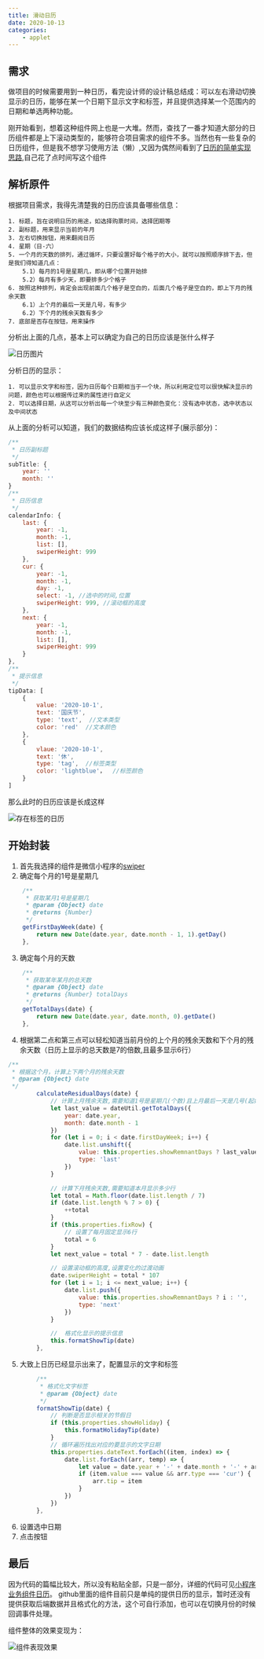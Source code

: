 ```yaml
---
title: 滑动日历
date: 2020-10-13
categories: 
	- applet
---
```

## 需求
做项目的时候需要用到一种日历，看完设计师的设计稿总结成：可以左右滑动切换显示的日历，能够在某一个日期下显示文字和标签，并且提供选择某一个范围内的日期和单选两种功能。

刚开始看到，想着这种组件网上也是一大堆。然而，查找了一番才知道大部分的日历组件都是上下滚动类型的，能够符合项目需求的组件不多。当然也有一些复杂的日历组件，但是我不想学习使用方法（懒）,又因为偶然间看到了[日历的简单实现思路](http://www.voidcn.com/article/p-wywquldl-es.html),自己花了点时间写这个组件
## 解析原件
根据项目需求，我得先清楚我的日历应该具备哪些信息：
```
1. 标题，旨在说明日历的用途，如选择购票时间，选择团期等
2. 副标题，用来显示当前的年月
3. 左右切换按钮，用来翻阅日历
4. 星期（日-六）
5. 一个月的天数的排列，通过循环，只要设置好每个格子的大小，就可以按照顺序排下去，但是我们得知道几点：
	5.1）每月的1号是星期几，即从哪个位置开始排
	5.2）每月有多少天，即要排多少个格子
6. 按照这种排列，肯定会出现前面几个格子是空白的，后面几个格子是空白的，即上下月的残余天数
	6.1）上个月的最后一天是几号，有多少
	6.2）下个月的残余天数有多少
7. 底部是否存在按钮，用来操作
```
分析出上面的几点，基本上可以确定为自己的日历应该是张什么样子

![日历图片](./img/calendar/calendar-1.png)

分析日历的显示：
```
1. 可以显示文字和标签，因为日历每个日期相当于一个块，所以利用定位可以很快解决显示的问题，颜色也可以根据传过来的属性进行自定义
2. 可以选择日期，从这可以分析出每一个块至少有三种颜色变化：没有选中状态，选中状态以及中间状态
```
从上面的分析可以知道，我们的数据结构应该长成这样子(展示部分)：
```js
/**
 * 日历副标题
 */
subTitle: {
	year: ''
	month: ''
}
/**
 * 日历信息
 */
calendarInfo: {
	last: {
		year: -1,
		month: -1,
		list: [],
		swiperHeight: 999
	},
	cur: {
		year: -1,
		month: -1,
		day: -1,
		select: -1, //选中的时间,位置
		swiperHeight: 999, //滚动框的高度
	},
	next: {
		year: -1,
		month: -1,
		list: [],
		swiperHeight: 999
	}
}, 
/**
 * 提示信息
 */
tipData: [
	{
		value: '2020-10-1',
		text: '国庆节',
		type: 'text',  //文本类型
		color: 'red'  //文本颜色
	},
	{
		vlaue: '2020-10-1',
		text: '休',
		type: 'tag',  //标签类型
		color: 'lightblue'，  //标签颜色
	}
]
```
那么此时的日历应该是长成这样

![存在标签的日历](./img/calendar/calendar-2.png)
## 开始封装
1. 首先我选择的组件是微信小程序的[swiper](https://developers.weixin.qq.com/miniprogram/dev/component/swiper.html)
2. 确定每个月的1号是星期几
```js
	/**
	 * 获取某月1号是星期几
	 * @param {Object} date
	 * @returns {Number}
	 */
	getFirstDayWeek(date) {
		return new Date(date.year, date.month - 1, 1).getDay()
	},
```
3. 确定每个月的天数
```js
	/**
	 * 获取某年某月的总天数
	 * @param {Object} date
	 * @returns {Number} totalDays
	 */
	getTotalDays(date) {
		return new Date(date.year, date.month, 0).getDate()
	},
```
4. 根据第二点和第三点可以轻松知道当前月份的上个月的残余天数和下个月的残余天数（日历上显示的总天数是7的倍数,且最多显示6行）
```js
/**
 * 根据这个月，计算上下两个月的残余天数
 * @param {Object} date
 */
		calculateResidualDays(date) {
			// 计算上月残余天数,需要知道1号是星期几(个数)且上月最后一天是几号(起始数值)
			let last_value = dateUtil.getTotalDays({
				year: date.year,
				month: date.month - 1
			})
			for (let i = 0; i < date.firstDayWeek; i++) {
				date.list.unshift({
					value: this.properties.showRemnantDays ? last_value - i : '',
					type: 'last'
				})
			}

			// 计算下月残余天数,需要知道本月显示多少行
			let total = Math.floor(date.list.length / 7)
			if (date.list.length % 7 > 0) {
				++total
			}
			if (this.properties.fixRow) {
				// 设置了每月固定显示6行
				total = 6
			}
			let next_value = total * 7 - date.list.length

			// 设置滚动框的高度,设置变化的过渡动画
			date.swiperHeight = total * 107
			for (let i = 1; i <= next_value; i++) {
				date.list.push({
					value: this.properties.showRemnantDays ? i : '',
					type: 'next'
				})
			}

			//	格式化显示的提示信息
			this.formatShowTip(date)
		},
```
5. 大致上日历已经显示出来了，配置显示的文字和标签
```js
		/**
		 * 格式化文字标签
		 * @param {Object} date
		 */
		formatShowTip(date) {
			// 判断是否显示相关的节假日
			if (this.properties.showHoliday) {
				this.formatHolidayTip(date)
			}
			// 循环遍历找出对应的要显示的文字日期
			this.properties.dateText.forEach((item, index) => {
				date.list.forEach((arr, temp) => {
					let value = date.year + '-' + date.month + '-' + arr.value
					if (item.value === value && arr.type === 'cur') {
						arr.tip = item
					}
				})
			})
		},
```
6. 设置选中日期
7. 点击按钮

## 最后
因为代码的篇幅比较大，所以没有粘贴全部，只是一部分，详细的代码可见[小程序业务组件日历](https://github.com/ZhangXL-WaHaHa/wx-project-business-component)。
github里面的组件目前只是单纯的提供日历的显示，暂时还没有提供获取后端数据并且格式化的方法，这个可自行添加，也可以在切换月份的时候回调事件处理。

组件整体的效果变现为：

![组件表现效果](./img/calendar/calendar-3.gif)

